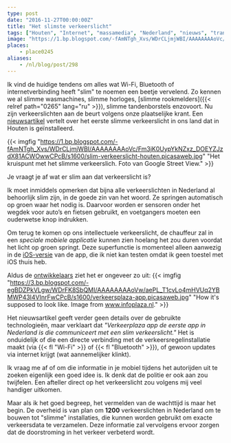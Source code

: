```yaml
---
type: post
date: "2016-11-27T00:00:00Z"
title: "Het slimste verkeerslicht"
tags: ["Houten", "Internet", "massamedia", "Nederland", "nieuws", "transport", "verkeerslichten"]
image: "https://1.bp.blogspot.com/-fAmNTgh_Xvs/WDrCLjmjWBI/AAAAAAAAoVc/Fm3jK0UypYkNZxz_DOEYZJzdX81ACWOwwCPcB/s1600/slim-verkeerslicht-houten.picasaweb.jpg"
places:
    - place0245
aliases:
    - /nl/blog/post/298
---
```


Ik vind de huidige tendens om alles wat Wi-Fi, Bluetooth of internetverbinding heeft "slim" te noemen een beetje vervelend. Zo kennen we al slimme wasmachines, slimme horloges, [slimme rookmelders]({{< relref path="0265" lang="ru" >}}), slimme tandenborstels enzovoort. Nu zijn verkeerslichten aan de beurt volgens onze plaatselijke krant. Een [nieuwsartikel](http://www.trefpunthouten.nl/nieuws/algemeen/46927/een-slim-stoplicht-voor-de-staart) vertelt over het eerste slimme verkeerslicht in ons land dat in Houten is geïnstalleerd.

<!--more-->

{{< imgfig "https://1.bp.blogspot.com/-fAmNTgh_Xvs/WDrCLjmjWBI/AAAAAAAAoVc/Fm3jK0UypYkNZxz_DOEYZJzdX81ACWOwwCPcB/s1600/slim-verkeerslicht-houten.picasaweb.jpg" "Het kruispunt met het slimme verkeerslich. Foto van Google Street View." >}}

Je vraagt je af wat er slim aan dat verkeerslicht is?

Ik moet inmiddels opmerken dat bijna alle verkeerslichten in Nederland al behoorlijk slim zijn, in de goede zin van het woord. Ze springen automatisch op groen waar het nodig is. Daarvoor worden er sensoren onder het wegdek voor auto’s en fietsen gebruikt, en voetgangers moeten een ouderwetse knop indrukken.

Om terug te komen op ons intellectuele verkeerslicht, de chauffeur zal in een *speciale mobiele applicatie* kunnen zien hoelang het zou duren voordat het licht op groen springt. Deze superfunctie is momenteel alleen aanwezig in de [iOS-versie](https://itunes.apple.com/nl/app/verkeerplaza-verkeersinformatie/id510339308) van de app, die ik niet kan testen omdat ik geen toestel met iOS thuis heb.

Aldus de [ontwikkelaars](http://www.infoplaza.nl/archives/2420/) ziet het er ongeveer zo uit:
{{< imgfig "https://3.bp.blogspot.com/-egBDZPkVLgw/WDrFK8SbQMI/AAAAAAAAoVw/aePL_T1cvLo4mHVUq2YBMWP43l4VInrFwCPcB/s1600/verkeersplaza-app.picasaweb.jpg" "How it's supposed to look like. Image from www.infoplaza.nl." >}}

Het nieuwsartikel geeft verder geen details over de gebruikte technologieën, maar verklaart dat *"Verkeerplaza app de eerste app in Nederland is die communiceert met een slim verkeerslicht."* Het is onduidelijk of die een directe verbinding met de verkeersregelinstallatie maakt (via {{< fl "Wi-Fi" >}} of {{< fl "Bluetooth" >}}), of gewoon updates via internet krijgt (wat aannemelijker klinkt).

Ik vraag me af of om die informatie in je mobiel tijdens het autorijden uit te zoeken eigenlijk een goed idee is. Ik denk dat de politie er ook aan zou twijfelen. Een afteller direct op het verkeerslicht zou volgens mij veel handiger uitkomen.

Maar als ik het goed begreep, het vermelden van de wachttijd is maar het begin. De overheid is van plan om **1200** verkeerslichten in Nederland om te bouwen tot "slimme" installaties, die kunnen worden gebruikt om exacte verkeersdata te verzamelen. Deze informatie zal vervolgens ervoor zorgen dat de doorstroming in het verkeer verbeterd wordt.
